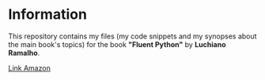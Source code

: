# Information
This repository contains my files (my code snippets and my synopses about the main book's topics) for the book **"Fluent Python"** by **Luchiano Ramalho**.

[Link Amazon](https://www.amazon.com/Fluent-Python-Luciano-Ramalho/dp/1491946008)
